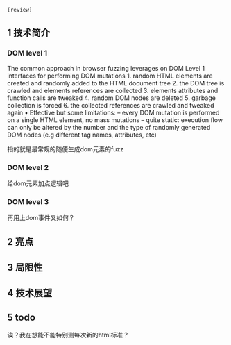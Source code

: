     [review]

## 1 技术简介

### DOM level 1

The common approach in browser fuzzing leverages on DOM Level 1
interfaces for performing DOM mutations
    1. random HTML elements are created and randomly added to the HTML document tree
    2. the DOM tree is crawled and elements references are collected
    3. elements attributes and function calls are tweaked
    4. random DOM nodes are deleted
    5. garbage collection is forced
    6. the collected references are crawled and tweaked again
• Effective but some limitations:
    – every DOM mutation is performed on a single HTML element, no mass mutations
    – quite static: execution flow can only be altered by the number and the type of randomly
generated DOM nodes (e.g different tag names, attributes, etc)

指的就是最常规的随便生成dom元素的fuzz

### DOM level 2

给dom元素加点逻辑吧

### DOM level 3

再用上dom事件又如何？

## 2 亮点
## 3 局限性
## 4 技术展望
## 5 todo

诶？我在想能不能特别测每次新的html标准？
